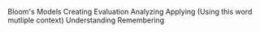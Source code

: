 Bloom's Models
Creating
Evaluation
Analyzing
Applying (Using this word mutliple context)
Understanding
Remembering
